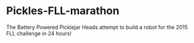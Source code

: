# Pickles-FLL-marathon
The Battery Powered Picklejar Heads attempt to build a robot for the 2015 FLL challenge in 24 hours!
